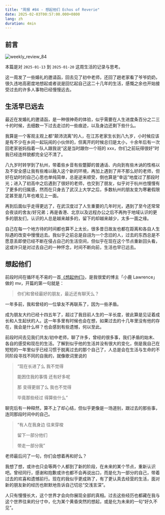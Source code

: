 ```yaml
---
title: "周报 #84 - 想起他们 Echos of Reverie"
date: 2025-02-03T00:57:00.000+0800
lang: zh
duration: 4min
---
```




## 前言

![weekly_review_84](https://image.pseudoyu.com/images/weekly_review_84.png)

本篇是对 `2025-01-13` 到 `2025-01-20` 这周生活的记录与思考。

这一周发了一些婚礼的邀请函，回去见了初中老师，还回了趟老家看了爷爷奶奶，很久违地高密度地想起或者说是回忆起自己这二十几年的生活，感慨之余也开始接受过去的许多人事物已经慢慢远去。

## 生活早已远去

最近在发婚礼的邀请函，是一种很神奇的体验，似乎需要在人生进度条百分之二三十的时候，去细数一下过去走过的一些痕迹，以及身边还剩下些什么。

我算是一个客观主观上都“颠沛流离”的人，在江苏老家生长到八九岁，小时候应该是有不少在乡间一起玩闹的小伙伴的，但离开的时候总归是太小，十余年后有一次回老家爸妈指着一队人跟我说“这是当时跟你一个班的 xxx，你们之前玩得很好”时我已经连样貌都完全记不清了。

八九岁时转学到了杭州，带着些乡音有些蹩脚的普通话、内向到有些木讷的性格以及不安全感让我有些难以融入这个新的环境，再加上遇到了并不那么好的老师，但好在幼时的自己心思也单纯简单，总是逆来顺受，倒也算是“幸运”地度过了那段时光；进入了初高中之后遇到了很好的老师，也交到了朋友，似乎对于杭州也慢慢有了更多的归属感，然而在只身去了武汉上大学之后，多数杭州的朋友变为寒暑假限定甚至是几年也难见上一面。

再到后面似乎走得更远了，在武汉度过了人生重要的几年时光，遇到了至今还常常会夜谈的舍友/好兄弟；再是香港、北京以及远程办公之后不再拘于地域认识的更多的朋友们，认识的人总是越来越多的，留下的却越来越少，太多一面之缘。

自己在每一个地方待的时间都也算不上太长，很多昔日故友也都在距离和各自人生际遇的改变中慢慢远去。我似乎之前总是自诩为一个念旧的人，过去的东西总是不愿意丢即使已经不断在侵占自己的生活空间，但似乎在现在这个节点重新回头看，这或许只是对过去自己的一种怀念，时间不断向前，生活也早已远去。

## 想起他们

前段时间在循环毛不易的一首[《想起他们》](https://www.bilibili.com/video/BV1Nn6AYtExf/)，是我很爱的博主「小鹿 Lawrence」做的 mv，开篇的第一句就是：

> 你们和曾经最好的朋友，最近还有聊天么？

一年多前，我和曾经的一位挚友不再联系了，因为一些矛盾。

成为朋友大约已经十四五年了，超过了我目前人生的一半长度，彼此算是见证着成长和人生起伏的人。这一年多里有时候也会在想，如果过去的十几年里没有他的存在，我会是什么样？也会感到有些遗憾，何以至此。

前段时间去见我们共友/初中老师，聊了许多，曾经的很多事，我们矛盾的始末、各自的感受和现在的生活。了解到似乎他的生活并没有很大的变化，倒是我自己在短短的一年里似乎已经习惯于脱离过去的那个自己了，人总是会在生活与生命的不同阶段寻找不同的自我的，就像歌词里说的

> “现在长进了么 我不觉得
>
> 能困住我的事情 还有好多呢
>
> 那 变得更弱了么 我也不觉得
>
> 毕竟那些经过 得算些什么”

聊完后有一种释然，算不上了却心结，但似乎更像是一场道别，跟过去的那些事，连同那段时间中的自己。

> “有人在我身边 往来穿梭
>
> 留下一部分他们
>
> 带走一部分我”

老师最后问了一句，你们会想着再和好么？

我想了想，或许也只会等两个人都到了新的阶段，在未来的某个节点，重新认识吧。曾经同行，感谢和抱歉或许也都不会再说出口，而是化为一部分的自己，带着过去的欢喜和遗憾前行。现在的我似乎更成熟了，有了更认真去经营的生活，面对新的朋友新的经历也默默地告诉自己切忌“交浅言深”。

人只有慢慢长大，这个世界才会向你展现全部的真相。过去这些经历也都藏在我与这个世界往来的分寸中，化为某个黄昏突然的想起，或是化为未来的一句“好久不见”。
